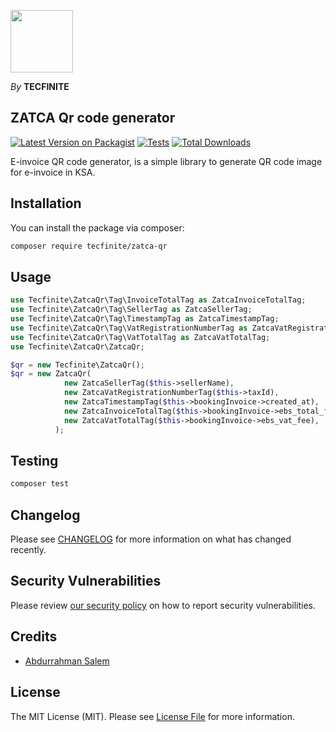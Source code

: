 [<img width="100" src="https://tecfinite.com/assets/img/Untitled-3.svg" />](https://tecfinite.com)

*By* **TECFINITE**


## ZATCA Qr code generator

[![Latest Version on Packagist](https://img.shields.io/packagist/v/tecfinite/zatca-qr.svg?style=flat-square)](https://packagist.org/packages/tecfinite/zatca-qr)
[![Tests](https://github.com/tecfinite/zatca-qr/actions/workflows/run-tests.yml/badge.svg?branch=main)](https://github.com/tecfinite/zatca-qr/actions/workflows/run-tests.yml)
[![Total Downloads](https://img.shields.io/packagist/dt/tecfinite/zatca-qr.svg?style=flat-square)](https://packagist.org/packages/tecfinite/zatca-qr)

E-invoice QR code generator, is a simple library to generate QR code image for e-invoice in KSA.

## Installation

You can install the package via composer:

```bash
composer require tecfinite/zatca-qr
```

## Usage

```php
use Tecfinite\ZatcaQr\Tag\InvoiceTotalTag as ZatcaInvoiceTotalTag;
use Tecfinite\ZatcaQr\Tag\SellerTag as ZatcaSellerTag;
use Tecfinite\ZatcaQr\Tag\TimestampTag as ZatcaTimestampTag;
use Tecfinite\ZatcaQr\Tag\VatRegistrationNumberTag as ZatcaVatRegistrationNumberTag;
use Tecfinite\ZatcaQr\Tag\VatTotalTag as ZatcaVatTotalTag;
use Tecfinite\ZatcaQr\ZatcaQr;
````

```php
$qr = new Tecfinite\ZatcaQr();
$qr = new ZatcaQr(
            new ZatcaSellerTag($this->sellerName),
            new ZatcaVatRegistrationNumberTag($this->taxId),
            new ZatcaTimestampTag($this->bookingInvoice->created_at),
            new ZatcaInvoiceTotalTag($this->bookingInvoice->ebs_total_fee),
            new ZatcaVatTotalTag($this->bookingInvoice->ebs_vat_fee),
          );
```

## Testing

```bash
composer test
```

## Changelog

Please see [CHANGELOG](CHANGELOG.md) for more information on what has changed recently.

## Security Vulnerabilities

Please review [our security policy](../../security/policy) on how to report security vulnerabilities.

## Credits

- [Abdurrahman Salem](https://ahussalem.me)

[//]: # (- [All Contributors]&#40;../../contributors&#41;)

## License

The MIT License (MIT). Please see [License File](LICENSE.md) for more information.
